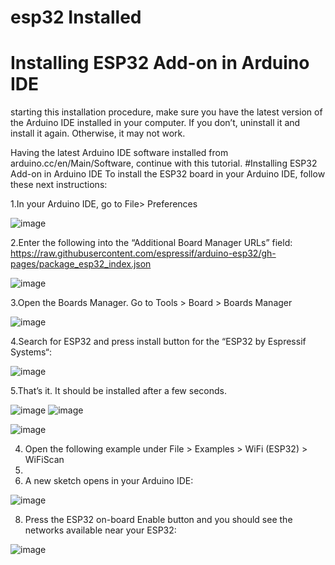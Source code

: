 # esp32 Installed
# Installing ESP32 Add-on in Arduino IDE

starting this installation procedure, make sure you have the latest version of the Arduino IDE installed in your computer. If you don’t, uninstall it and install it again. Otherwise, it may not work.

Having the latest Arduino IDE software installed from arduino.cc/en/Main/Software, continue with this tutorial.
#Installing ESP32 Add-on in Arduino IDE
To install the ESP32 board in your Arduino IDE, follow these next instructions:

1.In your Arduino IDE, go to File> Preferences

![image](https://user-images.githubusercontent.com/107868423/182033190-fd97c84f-3f7c-40ed-9301-12cf7ceda4ce.png)

2.Enter the following into the “Additional Board Manager URLs” field:
https://raw.githubusercontent.com/espressif/arduino-esp32/gh-pages/package_esp32_index.json

![image](https://user-images.githubusercontent.com/107868423/182033229-c4a6c9f5-e8d5-494b-a79e-b07a3d4b9b21.png)

3.Open the Boards Manager. Go to Tools > Board > Boards Manager

![image](https://user-images.githubusercontent.com/107868423/182033240-6b90231f-67d8-4472-8144-081b039af3c3.png)

4.Search for ESP32 and press install button for the “ESP32 by Espressif Systems“:


![image](https://user-images.githubusercontent.com/107868423/182033249-974df01a-ee5f-4b66-86c0-aa7f8e00d235.png)

5.That’s it. It should be installed after a few seconds.


![image](https://user-images.githubusercontent.com/107868423/182033262-c1c8c1ed-e581-4dbb-8409-885631b9541c.png)
![image](https://user-images.githubusercontent.com/107868423/182033271-6ab3b60f-2718-486d-b71e-cf0599143acd.png)

![image](https://user-images.githubusercontent.com/107868423/182033275-dd38475f-e5cb-4f35-934f-58de3e34e1da.png)

4. Open the following example under File > Examples > WiFi (ESP32) > WiFiScan
5. 
6. A new sketch opens in your Arduino IDE:

![image](https://user-images.githubusercontent.com/107868423/182033305-512a4996-75b5-4a4a-9619-a0692a80d797.png)


8. Press the ESP32 on-board Enable button and you should see the networks available near your ESP32:


![image](https://user-images.githubusercontent.com/107868423/182033347-3637d239-9ee2-45f7-ba41-5e715262bdc7.png)







